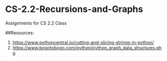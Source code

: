 # CS-2.2-Recursions-and-Graphs
Assignments for CS 2.2 Class

##Resources:
1. https://www.pythoncentral.io/cutting-and-slicing-strings-in-python/
2. https://www.bogotobogo.com/python/python_graph_data_structures.php